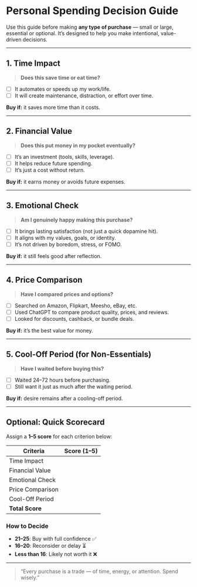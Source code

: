 # Personal Spending Decision Guide

Use this guide before making **any type of purchase** — small or large, essential or optional. It’s designed to help you make intentional, value-driven decisions.

---

## 1. Time Impact

> **Does this save time or eat time?**

- [ ] It automates or speeds up my work/life.
- [ ] It will create maintenance, distraction, or effort over time.

**Buy if:** it saves more time than it costs.

---

## 2. Financial Value

> **Does this put money in my pocket eventually?**

- [ ] It’s an investment (tools, skills, leverage).
- [ ] It helps reduce future spending.
- [ ] It’s just a cost without return.

**Buy if:** it earns money or avoids future expenses.

---

## 3. Emotional Check

> **Am I genuinely happy making this purchase?**

- [ ] It brings lasting satisfaction (not just a quick dopamine hit).
- [ ] It aligns with my values, goals, or identity.
- [ ] It’s not driven by boredom, stress, or FOMO.

**Buy if:** it still feels good after reflection.

---

## 4. Price Comparison

> **Have I compared prices and options?**

- [ ] Searched on Amazon, Flipkart, Meesho, eBay, etc.
- [ ] Used ChatGPT to compare product quality, prices, and reviews.
- [ ] Looked for discounts, cashback, or bundle deals.

**Buy if:** it’s the best value for money.

---

## 5. Cool-Off Period (for Non-Essentials)

> **Have I waited before buying this?**

- [ ] Waited 24–72 hours before purchasing.
- [ ] Still want it just as much after the waiting period.

**Buy if:** desire remains after a cooling-off period.

---

## Optional: Quick Scorecard

Assign a **1–5 score** for each criterion below:

| Criteria         | Score (1–5) |
| ---------------- | ----------- |
| Time Impact      |             |
| Financial Value  |             |
| Emotional Check  |             |
| Price Comparison |             |
| Cool-Off Period  |             |
| **Total Score**  |             |

### How to Decide

- **21–25**: Buy with full confidence ✅
- **16–20**: Reconsider or delay ⏳
- **Less than 16**: Likely not worth it ❌

---

> “Every purchase is a trade — of time, energy, or attention. Spend wisely.”
